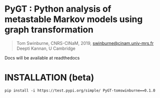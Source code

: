 # PyGT : Python analysis of metastable Markov models using graph transformation

>Tom Swinburne, CNRS-CINaM, 2019, swinburne@cinam.univ-mrs.fr
>Deepti Kannan, U Cambridge

Docs will be available at readthedocs

# INSTALLATION (beta)
```
pip install -i https://test.pypi.org/simple/ PyGT-tomswinburne==0.1.0
```
